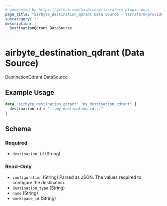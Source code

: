 ```yaml
---
# generated by https://github.com/hashicorp/terraform-plugin-docs
page_title: "airbyte_destination_qdrant Data Source - terraform-provider-airbyte"
subcategory: ""
description: |-
  DestinationQdrant DataSource
---
```


# airbyte_destination_qdrant (Data Source)

DestinationQdrant DataSource

## Example Usage

```terraform
data "airbyte_destination_qdrant" "my_destination_qdrant" {
  destination_id = "...my_destination_id..."
}
```

<!-- schema generated by tfplugindocs -->
## Schema

### Required

- `destination_id` (String)

### Read-Only

- `configuration` (String) Parsed as JSON.
The values required to configure the destination.
- `destination_type` (String)
- `name` (String)
- `workspace_id` (String)


